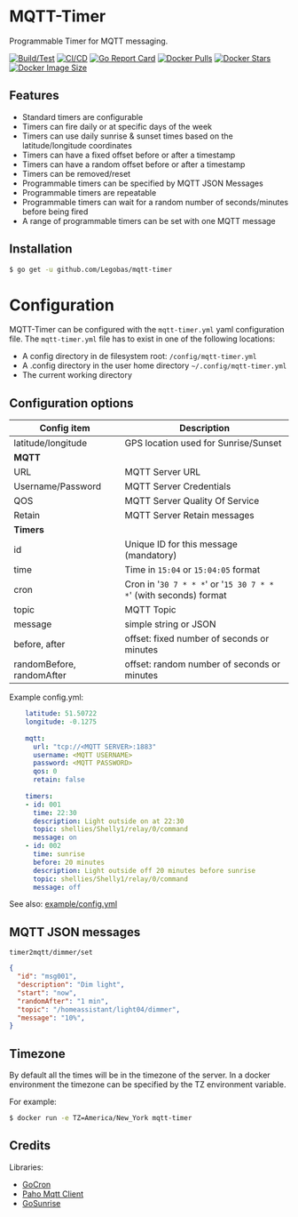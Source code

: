 ﻿# MQTT-Timer

Programmable Timer for MQTT messaging.

[![Build/Test](https://github.com/Legobas/mqtt-timer/actions/workflows/go.yml/badge.svg)](https://github.com/Legobas/mqtt-timer/actions/workflows/go.yml)
[![CI/CD](https://github.com/Legobas/mqtt-timer/actions/workflows/build.yml/badge.svg)](https://github.com/Legobas/mqtt-timer/actions/workflows/build.yml)
[![Go Report Card](https://goreportcard.com/badge/github.com/Legobas/mqtt-timer)](https://goreportcard.com/report/github.com/Legobas/mqtt-timer)
[![Docker Pulls](https://badgen.net/docker/pulls/legobas/mqtt-timer?icon=docker&label=pulls)](https://hub.docker.com/r/legobas/mqtt-timer)
[![Docker Stars](https://badgen.net/docker/stars/legobas/mqtt-timer?icon=docker&label=stars)](https://hub.docker.com/r/legobas/mqtt-timer)
[![Docker Image Size](https://badgen.net/docker/size/legobas/mqtt-timer?icon=docker&label=image%20size)](https://hub.docker.com/r/legobas/mqtt-timer)

## Features

 * Standard timers are configurable 
 * Timers can fire daily or at specific days of the week
 * Timers can use daily sunrise & sunset times based on the latitude/longitude coordinates
 * Timers can have a fixed offset before or after a timestamp
 * Timers can have a random offset before or after a timestamp
 * Timers can be removed/reset
 * Programmable timers can be specified by MQTT JSON Messages
 * Programmable timers are repeatable
 * Programmable timers can wait for a random number of seconds/minutes before being fired
 * A range of programmable timers can be set with one MQTT message

## Installation

```bash
$ go get -u github.com/Legobas/mqtt-timer
```

# Configuration

MQTT-Timer can be configured with the `mqtt-timer.yml` yaml configuration file.
The `mqtt-timer.yml` file has to exist in one of the following locations:

 * A config directory in de filesystem root: `/config/mqtt-timer.yml`
 * A .config directory in the user home directory `~/.config/mqtt-timer.yml`
 * The current working directory

## Configuration options

| Config item               | Description                                                       |
| ------------------------- | ----------------------------------------------------------------- |
| latitude/longitude        | GPS location used for Sunrise/Sunset                              |
| **MQTT**                  |                                                                   |
| URL                       | MQTT Server URL                                                   |
| Username/Password         | MQTT Server Credentials                                           |
| QOS                       | MQTT Server Quality Of Service                                    |
| Retain                    | MQTT Server Retain messages                                       |
| **Timers**                |                                                                   |
| id                        | Unique ID for this message (mandatory)                            |
| time                      | Time in `15:04` or `15:04:05` format                              |
| cron                      | Cron in '`30 7 * * *`' or '`15 30 7 * * *`' (with seconds) format |
| topic                     | MQTT Topic                                                        |
| message                   | simple string or JSON                                             |
| before, after             | offset: fixed number of seconds or minutes                        |
| randomBefore, randomAfter | offset: random number of seconds or minutes                       |

Example config.yml:

```yml
    latitude: 51.50722
    longitude: -0.1275
    
    mqtt:
      url: "tcp://<MQTT SERVER>:1883"
      username: <MQTT USERNAME>
      password: <MQTT PASSWORD>
      qos: 0
      retain: false
      
    timers:
    - id: 001
      time: 22:30
      description: Light outside on at 22:30
      topic: shellies/Shelly1/relay/0/command
      message: on
    - id: 002
      time: sunrise
      before: 20 minutes
      description: Light outside off 20 minutes before sunrise
      topic: shellies/Shelly1/relay/0/command
      message: off
```

See also: [example/config.yml](example/config.yml)

## MQTT JSON messages

    timer2mqtt/dimmer/set

```json
{
  "id": "msg001",
  "description": "Dim light",
  "start": "now",
  "randomAfter": "1 min",
  "topic": "/homeassistant/light04/dimmer",
  "message": "10%",
}
```

## Timezone

By default all the times will be in the timezone of the server.
In a docker environment the timezone can be specified by the TZ environment variable.

For example: 

```bash
$ docker run -e TZ=America/New_York mqtt-timer
```

## Credits

Libraries:
* [GoCron](https://github.com/go-co-op/gocron)
* [Paho Mqtt Client](https://github.com/eclipse/paho.mqtt.golang)
* [GoSunrise](https://github.com/nathan-osman/go-sunrise)
